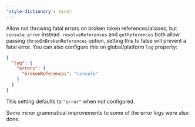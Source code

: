 ```yaml
---
'style-dictionary': minor
---
```


Allow not throwing fatal errors on broken token references/aliases, but `console.error` instead.
`resolveReferences` and `getReferences` both allow passing `throwOnBrokenReferences` option, setting this to false will prevent a fatal error.
You can also configure this on global/platform `log` property:

```json
{
  "log": {
    "errors": {
      "brokenReferences": "console"
    }
  }
}
```

This setting defaults to `"error"` when not configured.

Some minor grammatical improvements to some of the error logs were also done.
